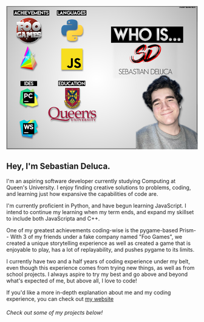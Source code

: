 ![Who Am I?](images/whoisSD.jpg)




## Hey, I'm Sebastian Deluca.


I'm an aspiring software developer currently studying Computing at Queen's University. I enjoy finding creative solutions to problems, coding, and learning just how expansive the capabilities of code are.

I'm currently proficient in Python, and have begun learning JavaScript. I intend to continue my learning when my term ends, and expand my skillset to include both JavaScripta and C++.

One of my greatest achievements coding-wise is the pygame-based Prism-- With 3 of my friends under a fake company named "Foo Games", we created a unique storytelling experience as well as created a game that is enjoyable to play, has a lot of replayability, and pushes pygame to its limits.

I currently have two and a half years of coding experience under my belt, even though this experience comes from trying new things, as well as from school projects. I always aspire to try my best and go above and beyond what's expected of me, but above all, I love to code!

If you'd like a more in-depth explanation about me and my coding experience, you can check out [my website](https://sebastiandeluca.github.io/)

###### Check out some of my projects below!

